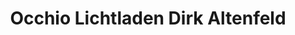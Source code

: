 ---
title: "Occhio Lichtladen Dirk Altenfeld"
url: /bochum/occhio-lichtladen-dirk-altenfeld/
shop: Lampen
---